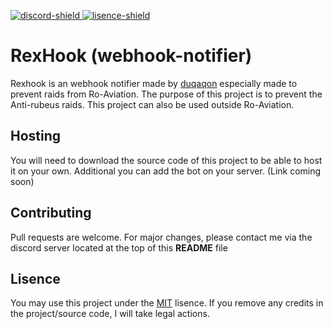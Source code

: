 [discord-invite]: https://discord.gg/yhDwfXy
[lisence]: https://github.com/duqaqon/webhook-notifier/blob/master/LICENSE


[lisence-shield]: https://img.shields.io/github/license/duqaqon/webhook-notifier?color=%23999999&label=Lisence
[discord-shield]: https://canary.discordapp.com/api/guilds/749655830865117294/widget.png


[ ![discord-shield][] ][discord-invite]
[ ![lisence-shield][] ][lisence]

# RexHook (webhook-notifier)
Rexhook is an webhook notifier made by [duqaqon](https://github.com/duqaqon) especially made to prevent raids from Ro-Aviation.
The purpose of this project is to prevent the Anti-rubeus raids. This project can also be used outside Ro-Aviation.

## Hosting
You will need to download the source code of this project to be able to host it on your own. 
Additional you can add the bot on your server. (Link coming soon)

## Contributing
Pull requests are welcome. 
For major changes, please contact me via the discord server located at the top of this **README** file

## Lisence
You may use this project under the [MIT](https://choosealicense.com/licenses/mit/) lisence.
If you remove any credits in the project/source code, I will take legal actions.

